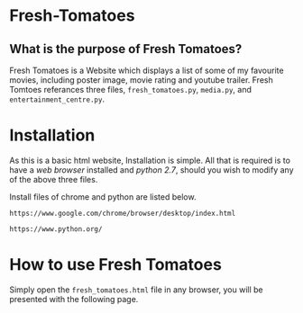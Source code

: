 # Fresh-Tomatoes

## What is the purpose of Fresh Tomatoes?
Fresh Tomatoes is a Website which displays a list of some of my favourite movies, including poster image,
movie rating and youtube trailer.
Fresh Tomtoes referances three files, `fresh_tomatoes.py`, `media.py`, and `entertainment_centre.py`.

# Installation

As this is a basic html website, Installation is simple. All that is required is to have a *web browser* installed and *python 2.7*, should you wish to modify any of the above three files.

Install files of chrome and python are listed below.

`https://www.google.com/chrome/browser/desktop/index.html`

`https://www.python.org/`

# How to use Fresh Tomatoes

Simply open the `fresh_tomatoes.html` file in any browser, you will be presented with the following page.





